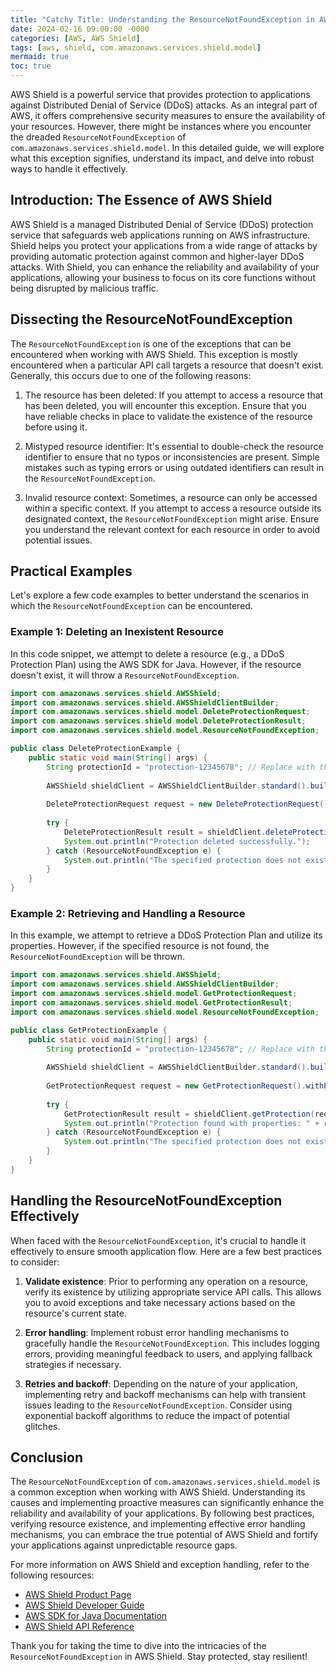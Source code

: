 ```yaml
---
title: "Catchy Title: Understanding the ResourceNotFoundException in AWS Shield - A Shield Against Unforeseen Resource Gaps"
date: 2024-02-16 09:00:00 -0000
categories: [AWS, AWS Shield]
tags: [aws, shield, com.amazonaws.services.shield.model]
mermaid: true
toc: true
---
```



AWS Shield is a powerful service that provides protection to applications against Distributed Denial of Service (DDoS) attacks. As an integral part of AWS, it offers comprehensive security measures to ensure the availability of your resources. However, there might be instances where you encounter the dreaded `ResourceNotFoundException` of `com.amazonaws.services.shield.model`. In this detailed guide, we will explore what this exception signifies, understand its impact, and delve into robust ways to handle it effectively.

## Introduction: The Essence of AWS Shield

AWS Shield is a managed Distributed Denial of Service (DDoS) protection service that safeguards web applications running on AWS infrastructure. Shield helps you protect your applications from a wide range of attacks by providing automatic protection against common and higher-layer DDoS attacks. With Shield, you can enhance the reliability and availability of your applications, allowing your business to focus on its core functions without being disrupted by malicious traffic.

## Dissecting the ResourceNotFoundException

The `ResourceNotFoundException` is one of the exceptions that can be encountered when working with AWS Shield. This exception is mostly encountered when a particular API call targets a resource that doesn't exist. Generally, this occurs due to one of the following reasons:

1. The resource has been deleted: If you attempt to access a resource that has been deleted, you will encounter this exception. Ensure that you have reliable checks in place to validate the existence of the resource before using it.

2. Mistyped resource identifier: It's essential to double-check the resource identifier to ensure that no typos or inconsistencies are present. Simple mistakes such as typing errors or using outdated identifiers can result in the `ResourceNotFoundException`.

3. Invalid resource context: Sometimes, a resource can only be accessed within a specific context. If you attempt to access a resource outside its designated context, the `ResourceNotFoundException` might arise. Ensure you understand the relevant context for each resource in order to avoid potential issues.

## Practical Examples

Let's explore a few code examples to better understand the scenarios in which the `ResourceNotFoundException` can be encountered.

### Example 1: Deleting an Inexistent Resource

In this code snippet, we attempt to delete a resource (e.g., a DDoS Protection Plan) using the AWS SDK for Java. However, if the resource doesn't exist, it will throw a `ResourceNotFoundException`.

```java
import com.amazonaws.services.shield.AWSShield;
import com.amazonaws.services.shield.AWSShieldClientBuilder;
import com.amazonaws.services.shield.model.DeleteProtectionRequest;
import com.amazonaws.services.shield.model.DeleteProtectionResult;
import com.amazonaws.services.shield.model.ResourceNotFoundException;

public class DeleteProtectionExample {
    public static void main(String[] args) {
        String protectionId = "protection-12345678"; // Replace with the actual resource identifier
        
        AWSShield shieldClient = AWSShieldClientBuilder.standard().build();
        
        DeleteProtectionRequest request = new DeleteProtectionRequest().withProtectionId(protectionId);
        
        try {
            DeleteProtectionResult result = shieldClient.deleteProtection(request);
            System.out.println("Protection deleted successfully.");
        } catch (ResourceNotFoundException e) {
            System.out.println("The specified protection does not exist.");
        }
    }
}
```

### Example 2: Retrieving and Handling a Resource

In this example, we attempt to retrieve a DDoS Protection Plan and utilize its properties. However, if the specified resource is not found, the `ResourceNotFoundException` will be thrown.

```java
import com.amazonaws.services.shield.AWSShield;
import com.amazonaws.services.shield.AWSShieldClientBuilder;
import com.amazonaws.services.shield.model.GetProtectionRequest;
import com.amazonaws.services.shield.model.GetProtectionResult;
import com.amazonaws.services.shield.model.ResourceNotFoundException;

public class GetProtectionExample {
    public static void main(String[] args) {
        String protectionId = "protection-12345678"; // Replace with the actual resource identifier
        
        AWSShield shieldClient = AWSShieldClientBuilder.standard().build();
        
        GetProtectionRequest request = new GetProtectionRequest().withProtectionId(protectionId);
        
        try {
            GetProtectionResult result = shieldClient.getProtection(request);
            System.out.println("Protection found with properties: " + result.getProtection());
        } catch (ResourceNotFoundException e) {
            System.out.println("The specified protection does not exist.");
        }
    }
}
```

## Handling the ResourceNotFoundException Effectively

When faced with the `ResourceNotFoundException`, it's crucial to handle it effectively to ensure smooth application flow. Here are a few best practices to consider:

1. **Validate existence**: Prior to performing any operation on a resource, verify its existence by utilizing appropriate service API calls. This allows you to avoid exceptions and take necessary actions based on the resource's current state.

2. **Error handling**: Implement robust error handling mechanisms to gracefully handle the `ResourceNotFoundException`. This includes logging errors, providing meaningful feedback to users, and applying fallback strategies if necessary.

3. **Retries and backoff**: Depending on the nature of your application, implementing retry and backoff mechanisms can help with transient issues leading to the `ResourceNotFoundException`. Consider using exponential backoff algorithms to reduce the impact of potential glitches.

## Conclusion

The `ResourceNotFoundException` of `com.amazonaws.services.shield.model` is a common exception when working with AWS Shield. Understanding its causes and implementing proactive measures can significantly enhance the reliability and availability of your applications. By following best practices, verifying resource existence, and implementing effective error handling mechanisms, you can embrace the true potential of AWS Shield and fortify your applications against unpredictable resource gaps.

For more information on AWS Shield and exception handling, refer to the following resources:

- [AWS Shield Product Page](https://aws.amazon.com/shield/)
- [AWS Shield Developer Guide](https://docs.aws.amazon.com/waf/latest/developerguide/ddos-overview.html)
- [AWS SDK for Java Documentation](https://docs.aws.amazon.com/sdk-for-java/)
- [AWS Shield API Reference](https://docs.aws.amazon.com/shield/latest/APIReference/Welcome.html)

Thank you for taking the time to dive into the intricacies of the `ResourceNotFoundException` in AWS Shield. Stay protected, stay resilient!